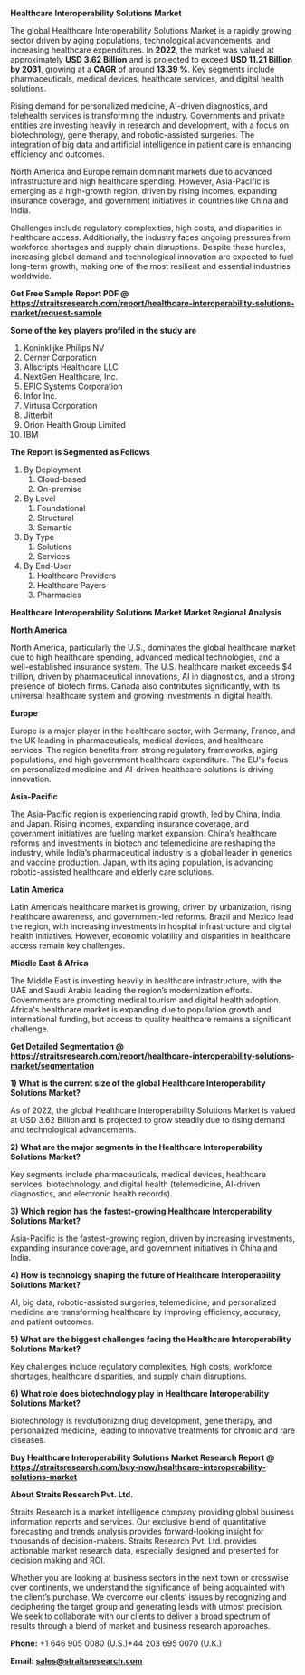 <p><strong>Healthcare Interoperability Solutions Market</strong></p>
<p>The global Healthcare Interoperability Solutions Market is a rapidly growing sector driven by aging populations, technological advancements, and increasing healthcare expenditures. In <strong>2022</strong>, the market was valued at approximately <strong>USD 3.62 Billion</strong> and is projected to exceed <strong>USD 11.21 Billion</strong><strong> by 2031</strong>, growing at a <strong>CAGR</strong> of around <strong>13.39 %</strong>. Key segments include pharmaceuticals, medical devices, healthcare services, and digital health solutions.</p>
<p>Rising demand for personalized medicine, AI-driven diagnostics, and telehealth services is transforming the industry. Governments and private entities are investing heavily in research and development, with a focus on biotechnology, gene therapy, and robotic-assisted surgeries. The integration of big data and artificial intelligence in patient care is enhancing efficiency and outcomes.</p>
<p>North America and Europe remain dominant markets due to advanced infrastructure and high healthcare spending. However, Asia-Pacific is emerging as a high-growth region, driven by rising incomes, expanding insurance coverage, and government initiatives in countries like China and India.</p>
<p>Challenges include regulatory complexities, high costs, and disparities in healthcare access. Additionally, the industry faces ongoing pressures from workforce shortages and supply chain disruptions. Despite these hurdles, increasing global demand and technological innovation are expected to fuel long-term growth, making one of the most resilient and essential industries worldwide.</p>
<p><strong>Get Free Sample Report PDF @ <a href=https://straitsresearch.com/report/healthcare-interoperability-solutions-market/request-sample>https://straitsresearch.com/report/healthcare-interoperability-solutions-market/request-sample</a></strong></p>
<div><strong>Some of the key players profiled in the study are</strong></div>
<p><ol>
<li>Koninklijke Philips NV</li>
<li>Cerner Corporation</li>
<li>Allscripts Healthcare LLC</li>
<li>NextGen Healthcare, Inc.</li>
<li>EPIC Systems Corporation</li>
<li>Infor Inc.</li>
<li>Virtusa Corporation</li>
<li>Jitterbit</li>
<li>Orion Health Group Limited</li>
<li>IBM</li>
</ol></p>
<p><strong>The Report is Segmented as Follows</strong></p>
<p><ol>
<li>By Deployment
<ol>
<li>Cloud-based</li>
<li>On-premise</li>
</ol>
</li>
<li>By Level
<ol>
<li>Foundational</li>
<li>Structural</li>
<li>Semantic</li>
</ol>
</li>
<li>By Type
<ol>
<li>Solutions</li>
<li>Services</li>
</ol>
</li>
<li>By End-User
<ol>
<li>Healthcare Providers</li>
<li>Healthcare Payers</li>
<li>Pharmacies</li>
</ol>
</li>
</ol></p>
<p><strong>Healthcare Interoperability Solutions Market Market Regional Analysis</strong></p>
<p><strong>North America</strong></p>
<p>North America, particularly the U.S., dominates the global healthcare market due to high healthcare spending, advanced medical technologies, and a well-established insurance system. The U.S. healthcare market exceeds $4 trillion, driven by pharmaceutical innovations, AI in diagnostics, and a strong presence of biotech firms. Canada also contributes significantly, with its universal healthcare system and growing investments in digital health.</p>
<p><strong>Europe</strong></p>
<p>Europe is a major player in the healthcare sector, with Germany, France, and the UK leading in pharmaceuticals, medical devices, and healthcare services. The region benefits from strong regulatory frameworks, aging populations, and high government healthcare expenditure. The EU's focus on personalized medicine and AI-driven healthcare solutions is driving innovation.</p>
<p><strong>Asia-Pacific</strong></p>
<p>The Asia-Pacific region is experiencing rapid growth, led by China, India, and Japan. Rising incomes, expanding insurance coverage, and government initiatives are fueling market expansion. China&rsquo;s healthcare reforms and investments in biotech and telemedicine are reshaping the industry, while India&rsquo;s pharmaceutical industry is a global leader in generics and vaccine production. Japan, with its aging population, is advancing robotic-assisted healthcare and elderly care solutions.</p>
<p><strong>Latin America</strong></p>
<p>Latin America&rsquo;s healthcare market is growing, driven by urbanization, rising healthcare awareness, and government-led reforms. Brazil and Mexico lead the region, with increasing investments in hospital infrastructure and digital health initiatives. However, economic volatility and disparities in healthcare access remain key challenges.</p>
<p><strong>Middle East &amp; Africa</strong></p>
<p>The Middle East is investing heavily in healthcare infrastructure, with the UAE and Saudi Arabia leading the region&rsquo;s modernization efforts. Governments are promoting medical tourism and digital health adoption. Africa's healthcare market is expanding due to population growth and international funding, but access to quality healthcare remains a significant challenge.</p>
<p><strong>Get Detailed Segmentation @ <a href=https://straitsresearch.com/report/healthcare-interoperability-solutions-market/segmentation>https://straitsresearch.com/report/healthcare-interoperability-solutions-market/segmentation</a></strong></p>
<p><strong>1) What is the current size of the global Healthcare Interoperability Solutions Market?</strong></p>
<p>As of 2022, the global Healthcare Interoperability Solutions Market is valued at USD 3.62 Billion and is projected to grow steadily due to rising demand and technological advancements.</p>
<p><strong>2) What are the major segments in the Healthcare Interoperability Solutions Market?</strong></p>
<p>Key segments include pharmaceuticals, medical devices, healthcare services, biotechnology, and digital health (telemedicine, AI-driven diagnostics, and electronic health records).</p>
<p><strong>3) Which region has the fastest-growing Healthcare Interoperability Solutions Market?</strong></p>
<p>Asia-Pacific is the fastest-growing region, driven by increasing investments, expanding insurance coverage, and government initiatives in China and India.</p>
<p><strong>4) How is technology shaping the future of Healthcare Interoperability Solutions Market?</strong></p>
<p>AI, big data, robotic-assisted surgeries, telemedicine, and personalized medicine are transforming healthcare by improving efficiency, accuracy, and patient outcomes.</p>
<p><strong>5) What are the biggest challenges facing the Healthcare Interoperability Solutions Market?</strong></p>
<p>Key challenges include regulatory complexities, high costs, workforce shortages, healthcare disparities, and supply chain disruptions.</p>
<p><strong>6) What role does biotechnology play in Healthcare Interoperability Solutions Market?</strong></p>
<p>Biotechnology is revolutionizing drug development, gene therapy, and personalized medicine, leading to innovative treatments for chronic and rare diseases.</p>
<p><strong>Buy Healthcare Interoperability Solutions Market Research Report @ <a href=https://straitsresearch.com/buy-now/healthcare-interoperability-solutions-market>https://straitsresearch.com/buy-now/healthcare-interoperability-solutions-market</a></strong></p>
<p><strong>About Straits Research Pvt. Ltd.</strong></p>
<p>Straits Research is a market intelligence company providing global business information reports and services. Our exclusive blend of quantitative forecasting and trends analysis provides forward-looking insight for thousands of decision-makers. Straits Research Pvt. Ltd. provides actionable market research data, especially designed and presented for decision making and ROI.</p>
<p>Whether you are looking at business sectors in the next town or crosswise over continents, we understand the significance of being acquainted with the client&rsquo;s purchase. We overcome our clients&rsquo; issues by recognizing and deciphering the target group and generating leads with utmost precision. We seek to collaborate with our clients to deliver a broad spectrum of results through a blend of market and business research approaches.</p>
<p><strong><strong>Phone:</strong></strong> +1 646 905 0080 (U.S.)+44 203 695 0070 (U.K.)</p>
<p><strong><strong>Email: </strong></strong><a href=mailto:sales@straitsresearch.com><strong><u><strong>sales@straitsresearch.com</strong></u></strong></a></p>
